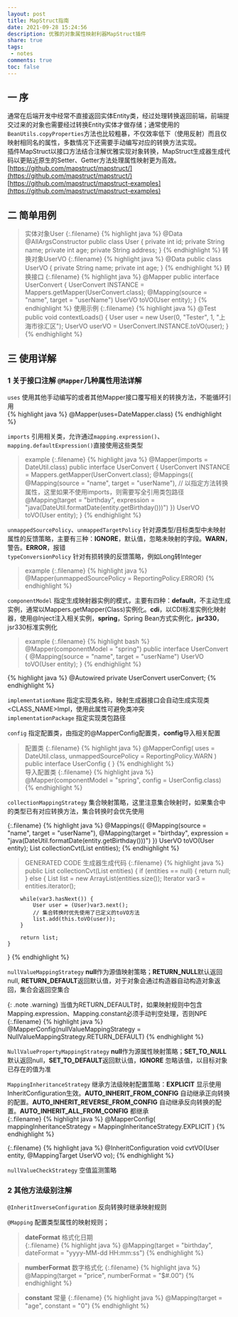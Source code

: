 ```yaml
---
layout: post
title: MapStruct指南
date: 2021-09-28 15:24:56
description: 优雅的对象属性映射利器MapStruct插件
share: true
tags:
 - notes
comments: true
toc: false
---
```


## 一 序  

通常在后端开发中经常不直接返回实体Entity类，经过处理转换返回前端，前端提交过来的对象也需要经过转换Entity实体才做存储；通常使用的`BeanUtils.copyProperties`方法也比较粗暴，不仅效率低下（使用反射）而且仅映射相同名的属性，多数情况下还需要手动编写对应的转换方法实现。  
插件MapStruct以接口方法结合注解优雅实现对象转换，MapStruct生成器生成代码以更贴近原生的Setter、Getter方法处理属性映射更为高效。  
[https://github.com/mapstruct/mapstruct/](https://github.com/mapstruct/mapstruct/)  
[https://github.com/mapstruct/mapstruct-examples](https://github.com/mapstruct/mapstruct-examples)  

## 二 简单用例  

>实体对象User
{:.filename}
{% highlight java %}
@Data
@AllArgsConstructor
public class User {
    private int id;
    private String name;
    private int age;
    private String address;
}
{% endhighlight %}
>转换对象UserVO
{:.filename}
{% highlight java %}
@Data
public class UserVO {
    private String name;
    private int age;
}
{% endhighlight %}
>转换接口
{:.filename}
{% highlight java %}
@Mapper
public interface UserConvert {
    UserConvert INSTANCE = Mappers.getMapper(UserConvert.class);
    @Mapping(source = "name", target = "userName")
    UserVO toVO(User entity);
}
{% endhighlight %}
>使用示例
{:.filename}
{% highlight java %}
    @Test
    public void contextLoads() {
        User user = new User(0, "Tester", 1, "上海市徐汇区");
        UserVO userVO = UserConvert.INSTANCE.toVO(user);
    }
{% endhighlight %}

## 三 使用详解  

### 1 关于接口注解 `@Mapper`几种属性用法详解  

`uses` 使用其他手动编写的或者其他Mapper接口覆写相关的转换方法，不能循环引用  
{% highlight java %}
@Mapper(uses=DateMapper.class)
{% endhighlight %}


`imports` 引用相关类，允许通过`mapping.expression()`、`mapping.defaultExpression()`直接使用这些类型  
>example
{:.filename}
{% highlight java %}
@Mapper(imports = DateUtil.class)
public interface UserConvert {
    UserConvert INSTANCE = Mappers.getMapper(UserConvert.class);
    @Mappings({
            @Mapping(source = "name", target = "userName"),
            // 以指定方法转换属性，这里如果不使用imports，则需要写全引用类包路径
            @Mapping(target = "birthday", expression = "java(DateUtil.formatDate(entity.getBirthday()))")
    })
    UserVO toVO(User entity);
}
{% endhighlight %}


`unmappedSourcePolicy`、`unmappedTargetPolicy` 针对源类型/目标类型中未映射属性的反馈策略，主要有三种：**IGNORE**，默认值，忽略未映射的字段。**WARN**，警告。**ERROR**，报错  
`typeConversionPolicy` 针对有损转换的反馈策略，例如Long转Integer  
>example
{:.filename}
{% highlight java %}
@Mapper(unmappedSourcePolicy = ReportingPolicy.ERROR)
{% endhighlight %}


`componentModel` 指定生成映射器实例的模式，主要有四种：**default**，不主动生成实例，通常以Mappers.getMapper(Class)实例化。**cdi**，以CDI标准实例化映射器，使用@Inject注入相关实例，**spring**，Spring Bean方式实例化，**jsr330**，jsr330标准实例化
>example
{:.filename}
{% highlight bash %}
@Mapper(componentModel = "spring")
public interface UserConvert {
    @Mapping(source = "name", target = "userName")
    UserVO toVO(User entity);
}
{% endhighlight %}

{% highlight java %}
@Autowired
private UserConvert userConvert;
{% endhighlight %}


`implementationName` 指定实现类名称，映射生成器接口会自动生成实现类<CLASS_NAME>Impl，使用此属性可避免类冲突    
`implementationPackage` 指定实现类包路径    


`config` 指定配置类，由指定的@MapperConfig配置类，**config**导入相关配置  
>配置类
{:.filename}
{% highlight java %}
@MapperConfig(
        uses = DateUtil.class,
        unmappedSourcePolicy = ReportingPolicy.WARN
)
public interface UserConfig {
}
{% endhighlight %}  
>导入配置类
{:.filename}
{% highlight java %}
@Mapper(componentModel = "spring", config = UserConfig.class)
{% endhighlight %}


`collectionMappingStrategy` 集合映射策略，这里注意集合映射时，如果集合中的类型已有对应转换方法，集合转换时会优先使用  

{:.filename}
{% highlight java %}
@Mappings({
        @Mapping(source = "name", target = "userName"),
        @Mapping(target = "birthday", expression = "java(DateUtil.formatDate(entity.getBirthday()))")
})
UserVO toVO(User entity);
List<UserVO> collectionCvt(List<User> entities);
{% endhighlight %}

> GENERATED CODE 生成器生成代码
{:.filename}
{% highlight java %}
public List<UserVO> collectionCvt(List<User> entities) {
    if (entities == null) {
        return null;
    } else {
        List<UserVO> list = new ArrayList(entities.size());
        Iterator var3 = entities.iterator();

        while(var3.hasNext()) {
            User user = (User)var3.next();
            // 集合转换时优先使用了已定义的toVO方法
            list.add(this.toVO(user));
        }

        return list;
    }
}
{% endhighlight %}

`nullValueMappingStrategy` **null**作为源值映射策略；**RETURN_NULL**默认返回null, **RETURN_DEFAULT**返回默认值，对于对象会通过构造器自动构造对象返回，集合会返回空集合  
>
{: .note .warning}
当值为RETURN_DEFAULT时，如果映射规则中包含Mapping.expression、Mapping.constant必须手动判空处理，否则NPE  
{:.filename}
{% highlight java %}
@MapperConfig(nullValueMappingStrategy = NullValueMappingStrategy.RETURN_DEFAULT)
{% endhighlight %}

`NullValuePropertyMappingStrategy` **null**作为源属性映射策略；**SET_TO_NULL**默认返回null，**SET_TO_DEFAULT**返回默认值，**IGNORE** 忽略该值，以目标对象已存在的值为准  


`MappingInheritanceStrategy` 继承方法级映射配置策略：**EXPLICIT** 显示使用InheritConfiguration生效。**AUTO_INHERIT_FROM_CONFIG** 自动继承正向转换的配置。**AUTO_INHERIT_REVERSE_FROM_CONFIG** 自动继承反向转换的配置。**AUTO_INHERIT_ALL_FROM_CONFIG** 都继承  
{:.filename}
{% highlight java %}
@MapperConfig(
        mappingInheritanceStrategy = MappingInheritanceStrategy.EXPLICIT
)
{% endhighlight %}

{:.filename}
{% highlight java %}
@InheritConfiguration
void cvtVO(User entity, @MappingTarget UserVO vo);
{% endhighlight %}

`nullValueCheckStrategy`  空值监测策略  


### 2 其他方法级别注解  

`@InheritInverseConfiguration` 反向转换时继承映射规则  

`@Mapping` 配置类型属性的映射规则；  
>**dateFormat** 格式化日期  
{:.filename}
{% highlight java %}
@Mapping(target = "birthday", dateFormat = "yyyy-MM-dd HH:mm:ss")
{% endhighlight %}

>**numberFormat** 数字格式化
{:.filename}
{% highlight java %}
@Mapping(target = "price", numberFormat = "$#.00")
{% endhighlight %}  

>**constant** 常量
{:.filename}
{% highlight java %}
@Mapping(target = "age", constant = "0")
{% endhighlight %}